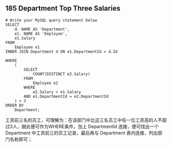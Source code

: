 ## 	185	Department Top Three Salaries    ##
```
# Write your MySQL query statement below
SELECT
	d. NAME AS 'Department',
	e1. NAME AS 'Employee',
	e1.Salary
FROM
	Employee e1
INNER JOIN Department d ON e1.DepartmentId = d.Id

WHERE
	(
		SELECT
			COUNT(DISTINCT e2.Salary)
		FROM
			Employee e2
		WHERE
			e2.Salary > e1.Salary
		AND e1.DepartmentId = e2.DepartmentId
	) < 3
ORDER BY
	Department;
```
工资前三名的员工，可理解为：在该部门中比这三名员工中任一位工资高的人不超过3人，据此便可作为WHERE条件，加上 DepartmentId 连接，便可找出一个 Department 中工资前三的员工记录，最后再与 Department 表内连接，列出部门名称即可；